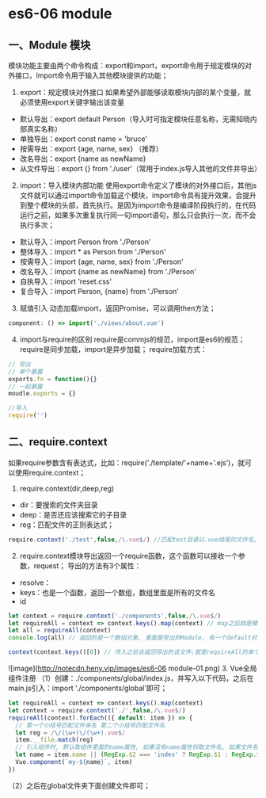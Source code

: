 # es6-06 module
## 一、Module 模块
模块功能主要由两个命令构成：export和import，export命令用于规定模块的对外接口，Import命令用于输入其他模块提供的功能；

1. export：规定模块对外接口
如果希望外部能够读取模块内部的某个变量，就必须使用export关键字输出该变量
* 默认导出：export default Person（导入时可指定模块任意名称，无需知晓内部真实名称）
* 单独导出：export const name = 'bruce'
* 按需导出：export {age, name, sex} （推荐）
* 改名导出：export {name as newName}
* 从文件导出：export {} from './user'（常用于index.js导入其他的文件并导出）



2. import：导入模块内部功能
使用export命令定义了模块的对外接口后，其他js文件就可以通过import命令加载这个模块，import命令具有提升效果，会提升到整个模块的头部，首先执行。是因为import命令是编译阶段执行的，在代码运行之前，如果多次重复执行同一句import语句，那么只会执行一次，而不会执行多次；
* 默认导入：import Person from './Person'
* 整体导入：import * as Person from './Person'
* 按需导入：import {age, name, sex} from './Person'
* 改名导入：import {name as newName} from './Person'
* 自执导入：import 'reset.css'
* 复合导入：import Person, {name} from './Person'



3. 赋值引入
动态加载import，返回Promise，可以调用then方法；
```js
component: () => import('./views/about.vue')
```
4. import与require的区别
require是commjs的规范，import是es6的规范；
require是同步加载，import是异步加载；
require加载方式：
```js
// 导出
// 单个暴露
exports.fn = function(){}
// 一起暴露
moudle.exports = {}

//导入
require('')
```
## 二、require.context
如果require参数含有表达式，比如：require('./template/'+name+'.ejs')，就可以使用require.context；
1. require.context(dir,deep,reg)
* dir：要搜索的文件夹目录
* deep：是否还应该搜索它的子目录
* reg：匹配文件的正则表达式；


```js
require.context('./test',false,/\.vue$/) //匹配test目录以.vue结尾的文件名, 不深度匹配;
```
2. require.context模块导出返回一个require函数，这个函数可以接收一个参数，request；
导出的方法有3个属性：
* resolve：
* keys：也是一个函数，返回一个数组，数组里面是所有的文件名
* id


```js
let context = require.context('./components',false,/\.vue$/)
let requireAll = context => context.keys().map(context) // map之后就是模块了;
let all = requireAll(context)
console.log(all) // 返回的是一个数组对象, 里面是导出的Module, 有一个default对象, 该对象就是一个模块;

context(context.keys()[0]) // 传入之后会返回导出的该文件;就是requireAll的单个对象
```
![image](http://notecdn.heny.vip/images/es6-06 module-01.png)
3. Vue全局组件注册
（1）创建：./components/global/index.js，并写入以下代码，之后在main.js引入：import './components/global'即可；
```js
let requireAll = context => context.keys().map(context)
let context = require.context('./',false,/\.vue$/)
requireAll(context).forEach(({ default: item }) => {
  // 第一个小括号匹配文件夹名 第二个小括号匹配文件名
  let reg = /\/(\w+)\/(\w+).vue$/
  item.__file.match(reg)
  // 引入组件时, 默认取组件里面的name属性, 如果没有name属性则取文件名, 如果文件名是index则取文件夹名, 注册的全局组件以my-[name]使用;
  let name = item.name || (RegExp.$2 === 'index' ? RegExp.$1 : RegExp.$2)
  Vue.component(`my-${name}`, item)
})
```
（2）之后在global文件夹下面创建文件即可；
